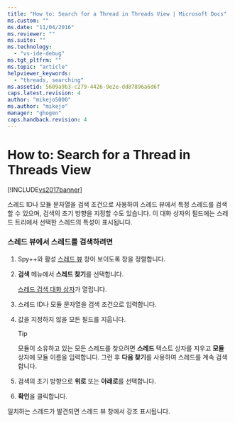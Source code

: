 ```yaml
---
title: "How to: Search for a Thread in Threads View | Microsoft Docs"
ms.custom: ""
ms.date: "11/04/2016"
ms.reviewer: ""
ms.suite: ""
ms.technology: 
  - "vs-ide-debug"
ms.tgt_pltfrm: ""
ms.topic: "article"
helpviewer_keywords: 
  - "threads, searching"
ms.assetid: 5609a9b3-c279-4426-9e2e-dd87896a6d6f
caps.latest.revision: 4
author: "mikejo5000"
ms.author: "mikejo"
manager: "ghogen"
caps.handback.revision: 4
---
```

# How to: Search for a Thread in Threads View
[!INCLUDE[vs2017banner](../code-quality/includes/vs2017banner.md)]

스레드 ID나 모듈 문자열을 검색 조건으로 사용하여 스레드 뷰에서 특정 스레드를 검색할 수 있으며,  검색의 초기 방향을 지정할 수도 있습니다.  이 대화 상자의 필드에는 스레드 트리에서 선택한 스레드의 특성이 표시됩니다.  
  
### 스레드 뷰에서 스레드를 검색하려면  
  
1.  Spy\+\+와 활성 [스레드 뷰](../debugger/threads-view.md) 창이 보이도록 창을 정렬합니다.  
  
2.  **검색** 메뉴에서 **스레드 찾기**를 선택합니다.  
  
     [스레드 검색 대화 상자](../debugger/thread-search-dialog-box.md)가 열립니다.  
  
3.  스레드 ID나 모듈 문자열을 검색 조건으로 입력합니다.  
  
4.  값을 지정하지 않을 모든 필드를 지웁니다.  
  
    > [!TIP]
    >  모듈이 소유하고 있는 모든 스레드를 찾으려면 **스레드** 텍스트 상자를 지우고 **모듈** 상자에 모듈 이름을 입력합니다.  그런 후 **다음 찾기**를 사용하여 스레드를 계속 검색합니다.  
  
5.  검색의 초기 방향으로 **위로** 또는 **아래로**를 선택합니다.  
  
6.  **확인**을 클릭합니다.  
  
 일치하는 스레드가 발견되면 스레드 뷰 창에서 강조 표시됩니다.